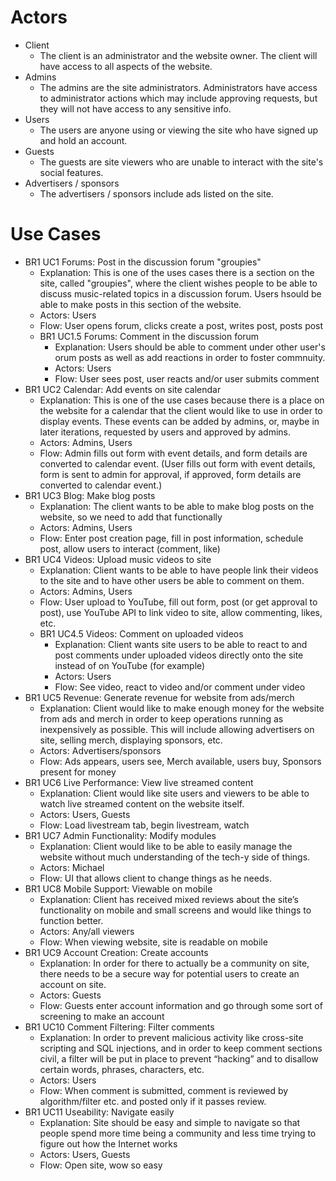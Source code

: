 # Actors
- Client
  - The client is an administrator and the website owner. The client will have access to all aspects of the website.
- Admins
  - The admins are the site administrators. Administrators have access to administrator actions which may include approving requests, but they will not have access to any sensitive info.
- Users
  - The users are anyone using or viewing the site who have signed up and hold an account.
- Guests
  - The guests are site viewers who are unable to interact with the site's social features.
- Advertisers / sponsors
  - The advertisers / sponsors include ads listed on the site.
# Use Cases
- BR1 UC1 Forums: Post in the discussion forum "groupies"
  - Explanation: This is one of the uses cases there is a section on the site, called "groupies", where the client wishes people to be able to discuss music-related topics in a discussion forum. Users hsould be able to make posts in this section of the website.
  - Actors: Users
  - Flow: User opens forum, clicks create a post, writes post, posts post
  - BR1 UC1.5 Forums: Comment in the discussion forum
    - Explanation: Users should be able to comment under other user's orum posts as well as add reactions in order to foster commnuity.
    - Actors: Users
    - Flow: User sees post, user reacts and/or user submits comment
- BR1 UC2 Calendar: Add events on site calendar
  - Explanation: This is one of the use cases because there is a place on the website for a calendar that the client would like to use in order to display events. These events can be added by admins, or, maybe in later iterations, requested by users and approved by admins.
  - Actors: Admins, Users
  - Flow: Admin fills out form with event details, and form details are converted to calendar event. (User fills out form with event details, form is sent to admin for approval, if approved, form details are converted to calendar event.)
- BR1 UC3 Blog: Make blog posts
  - Explanation: The client wants to be able to make blog posts on the website, so we need to add that functionally
  - Actors: Admins, Users
  - Flow: Enter post creation page, fill in post information, schedule post, allow users to interact (comment, like)
- BR1 UC4 Videos: Upload music videos to site
  - Explanation: Client wants to be able to have people link their videos to the site and to have other users be able to comment on them.
  - Actors: Admins, Users
  - Flow: User upload to YouTube, fill out form, post (or get approval to post), use YouTube API to link video to site, allow commenting, likes, etc.
  - BR1 UC4.5 Videos: Comment on uploaded videos
    - Explanation: Client wants site users to be able to react to and post comments under uploaded videos directly onto the site instead of on YouTube (for example)
    - Actors: Users
    - Flow: See video, react to video and/or comment under video
- BR1 UC5 Revenue: Generate revenue for website from ads/merch
  - Explanation: Client would like to make enough money for the website from ads and merch in order to keep operations running as inexpensively as possible. This will include allowing advertisers on site, selling merch, displaying sponsors, etc.
  - Actors: Advertisers/sponsors
  - Flow: Ads appears, users see, Merch available, users buy, Sponsors present for money
- BR1 UC6 Live Performance: View live streamed content
  - Explanation: Client would like site users and viewers to be able to watch live streamed content on the website itself.
  - Actors: Users, Guests
  - Flow: Load livestream tab, begin livestream, watch
- BR1 UC7 Admin Functionality: Modify modules
  - Explanation: Client would like to be able to easily manage the website without much understanding of the tech-y side of things.
  - Actors: Michael
  - Flow: UI that allows client to change things as he needs.
- BR1 UC8 Mobile Support: Viewable on mobile
  - Explanation: Client has received mixed reviews about the site’s functionality on mobile and small screens and would like things to function better.
  - Actors: Any/all viewers
  - Flow: When viewing website, site is readable on mobile
- BR1 UC9 Account Creation: Create accounts
  - Explanation: In order for there to actually be a community on site, there needs to be a secure way for potential users to create an account on site. 
  - Actors: Guests
  - Flow: Guests enter account information and go through some sort of screening to make an account
- BR1 UC10 Comment Filtering: Filter comments
  - Explanation: In order to prevent malicious activity like cross-site scripting and SQL injections, and in order to keep comment sections civil, a filter will be put in place to prevent “hacking” and to disallow certain words, phrases, characters, etc.
  - Actors: Users
  - Flow: When comment is submitted, comment is reviewed by algorithm/filter etc. and posted only if it passes review.
- BR1 UC11 Useability: Navigate easily
  - Explanation: Site should be easy and simple to navigate so that people spend more time being a community and less time trying to figure out how the Internet works
  - Actors: Users, Guests
  - Flow: Open site, wow so easy
